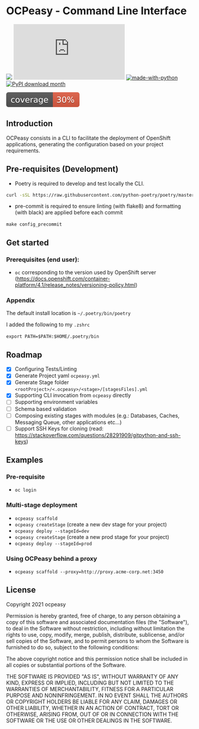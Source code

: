 # OCPeasy - Command Line Interface

![](https://github.com/ocpeasy/ocpeasy/workflows/ocpeasy-ubuntu-ci/badge.svg)
[![Website shields.io](https://img.shields.io/website-up-down-green-red/https/www.ocpeasy.org)](https://www.ocpeasy.org/)
[![made-with-python](https://img.shields.io/badge/Made%20with-Python-1f425f.svg)](https://www.python.org/)
[![PyPI download month](https://img.shields.io/pypi/dm/ocpeasy.svg)](https://pypi.python.org/pypi/ocpeasy/)

![](badges/coverage.svg)

## Introduction

OCPeasy consists in a CLI to facilitate the deployment of OpenShift applications, generating the configuration based on your project requirements.

## Pre-requisites (Development)

- Poetry is required to develop and test locally the CLI.

```bash
curl -sSL https://raw.githubusercontent.com/python-poetry/poetry/master/get-poetry.py | python -
```

- pre-commit is required to ensure linting (with flake8) and formatting (with black) are applied before each commit

`make config_precommit`

## Get started

### Prerequisites (end user):

- `oc` corresponding to the version used by OpenShift server (https://docs.openshift.com/container-platform/4.1/release_notes/versioning-policy.html)
<!-- - `curl`
- `(Windows 10 only) WSL installed` -->

### Appendix

The default install location is `~/.poetry/bin/poetry`

I added the following to my `.zshrc`

`export PATH=$PATH:$HOME/.poetry/bin`

## Roadmap

- [x] Configuring Tests/Linting
- [x] Generate Project yaml `ocpeasy.yml`
- [x] Generate Stage folder `<rootProject>/<.ocpeasy>/<stage>/[stagesFiles].yml`
- [x] Supporting CLI invocation from `ocpeasy` directly
- [ ] Supporting environment variables
- [ ] Schema based validation
- [ ] Composing existing stages with modules (e.g.: Databases, Caches, Messaging Queue, other applications etc...)
- [ ] Support SSH Keys for cloning (read: https://stackoverflow.com/questions/28291909/gitpython-and-ssh-keys)

## Examples

### Pre-requisite

- `oc login`

### Multi-stage deployment

- `ocpeasy scaffold`
- `ocpeasy createStage` (create a new dev stage for your project)
- `ocpeasy deploy --stageId=dev`
- `ocpeasy createStage` (create a new prod stage for your project)
- `ocpeasy deploy --stageId=prod`

### Using OCPeasy behind a proxy

- `ocpeasy scaffold --proxy=http://proxy.acme-corp.net:3450`

## License

Copyright 2021 ocpeasy

Permission is hereby granted, free of charge, to any person obtaining a copy of this software and associated documentation files (the "Software"), to deal in the Software without restriction, including without limitation the rights to use, copy, modify, merge, publish, distribute, sublicense, and/or sell copies of the Software, and to permit persons to whom the Software is furnished to do so, subject to the following conditions:

The above copyright notice and this permission notice shall be included in all copies or substantial portions of the Software.

THE SOFTWARE IS PROVIDED "AS IS", WITHOUT WARRANTY OF ANY KIND, EXPRESS OR IMPLIED, INCLUDING BUT NOT LIMITED TO THE WARRANTIES OF MERCHANTABILITY, FITNESS FOR A PARTICULAR PURPOSE AND NONINFRINGEMENT. IN NO EVENT SHALL THE AUTHORS OR COPYRIGHT HOLDERS BE LIABLE FOR ANY CLAIM, DAMAGES OR OTHER LIABILITY, WHETHER IN AN ACTION OF CONTRACT, TORT OR OTHERWISE, ARISING FROM, OUT OF OR IN CONNECTION WITH THE SOFTWARE OR THE USE OR OTHER DEALINGS IN THE SOFTWARE.
